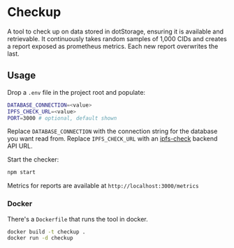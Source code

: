 # Checkup

A tool to check up on data stored in dotStorage, ensuring it is available and retrievable. It continuously takes random samples of 1,000 CIDs and creates a report exposed as prometheus metrics. Each new report overwrites the last.

## Usage

Drop a `.env` file in the project root and populate:

```sh
DATABASE_CONNECTION=<value>
IPFS_CHECK_URL=<value>
PORT=3000 # optional, default shown
```

Replace `DATABASE_CONNECTION` with the connection string for the database you want read from. Replace `IPFS_CHECK_URL` with an [ipfs-check](https://github.com/aschmahmann/ipfs-check) backend API URL.

Start the checker:

```sh
npm start
```

Metrics for reports are available at `http://localhost:3000/metrics`

### Docker

There's a `Dockerfile` that runs the tool in docker.

```sh
docker build -t checkup .
docker run -d checkup
```
